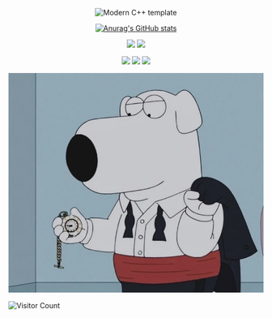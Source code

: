 <div id="title" align=center>

![Modern C++ template][github-sub-title:img]

[![Anurag's GitHub stats](https://github-readme-stats.vercel.app/api?username=Edge-love&show_icons=true&theme=tokyonight)]()

![](https://img.shields.io/badge/讨厌-学习-yellow) 
![](https://img.shields.io/badge/性格-还行-red) 

![](https://img.shields.io/badge/爱好_01-Python-red)
![](https://img.shields.io/badge/爱好_02-AI-green)
![](https://img.shields.io/badge/爱好_03-CV-blue)

</div>

![头像](image/头像.PNG)

![Visitor Count](https://profile-counter.glitch.me/Edge-love/count.svg)

[github-sub-title:img]: https://readme-typing-svg.herokuapp.com?font=Segoe+Script&center=true&lines=Edge-love.
